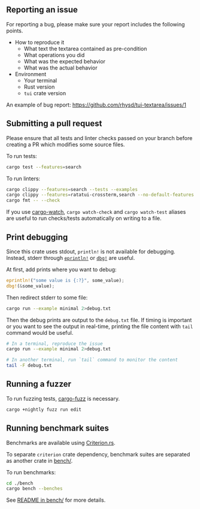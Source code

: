 ## Reporting an issue

For reporting a bug, please make sure your report includes the following points.

- How to reproduce it
  - What text the textarea contained as pre-condition
  - What operations you did
  - What was the expected behavior
  - What was the actual behavior
- Environment
  - Your terminal
  - Rust version
  - `tui` crate version

An example of bug report: https://github.com/rhysd/tui-textarea/issues/1

## Submitting a pull request

Please ensure that all tests and linter checks passed on your branch before creating a PR which modifies some source files.

To run tests:

```sh
cargo test --features=search
```

To run linters:

```sh
cargo clippy --features=search --tests --examples
cargo clippy --features=ratatui-crossterm,search --no-default-features --tests --examples
cargo fmt -- --check
```

If you use [cargo-watch][], `cargo watch-check` and `cargo watch-test` aliases are useful to run checks/tests automatically
on writing to a file.

## Print debugging

Since this crate uses stdout, `println!` is not available for debugging. Instead, stderr through [`eprintln!`][eprintln]
or [`dbg!`][dbg] are useful.

At first, add prints where you want to debug:

```rust
eprintln!("some value is {:?}", some_value);
dbg!(&some_value);
```

Then redirect stderr to some file:

```sh
cargo run --example minimal 2>debug.txt
```

Then the debug prints are output to the `debug.txt` file. If timing is important or you want to see the output in real-time,
printing the file content with `tail` command would be useful.

```sh
# In a terminal, reproduce the issue
cargo run --example minimal 2>debug.txt

# In another terminal, run `tail` command to monitor the content
tail -F debug.txt
```

## Running a fuzzer

To run fuzzing tests, [cargo-fuzz][] is necessary.

```sh
cargo +nightly fuzz run edit
```

## Running benchmark suites

Benchmarks are available using [Criterion.rs][criterion].

To separate `criterion` crate dependency, benchmark suites are separated as another crate in [bench/](./bench).

To run benchmarks:

```sh
cd ./bench
cargo bench --benches
```

See [README in bench/](./bench/README.md) for more details.

[cargo-watch]: https://crates.io/crates/cargo-watch
[cargo-fuzz]: https://github.com/rust-fuzz/cargo-fuzz
[criterion]: https://github.com/bheisler/criterion.rs
[eprintln]: https://doc.rust-lang.org/std/macro.eprintln.html
[dbg]: https://doc.rust-lang.org/std/macro.dbg.html
